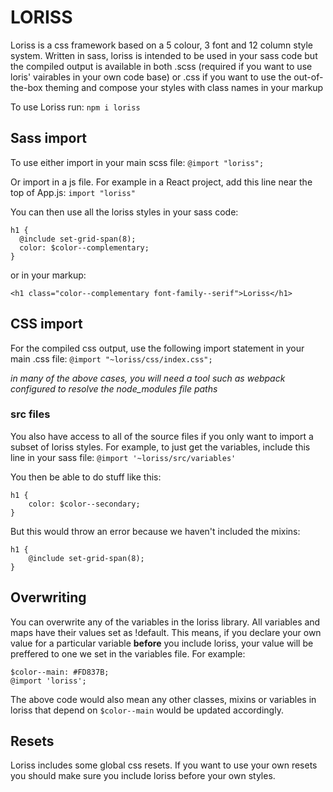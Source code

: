 # LORISS

Loriss is a css framework based on a 5 colour, 3 font and 12 column 
style system. Written in sass, loriss is intended to be used in your 
sass code but the compiled output is available in both .scss 
(required if you want to use loris' vairables in your own 
code base) or .css if you want to use the out-of-the-box theming and 
compose your styles with class names in your markup

To use Loriss run:
`npm i loriss`

## Sass import
To use either import in your main scss file:
`@import "loriss";`

Or import in a js file. For example in a React project, add this line 
near the top of App.js:
`import "loriss"`

You can then use all the loriss styles in your sass code:
```
h1 {
  @include set-grid-span(8);
  color: $color--complementary;
}
```

or in your markup:
```
<h1 class="color--complementary font-family--serif">Loriss</h1>
```

## CSS import
For the compiled css output, use the following import statement in your 
main .css file:
`@import "~loriss/css/index.css";`


_in many of the above cases, you will need a tool such as webpack 
configured to resolve the node_modules file paths_

### src files
You also have access to all of the source files if you only want to 
import a subset of loriss styles. For example, to just get the 
variables, include this line in your sass file:
`@import '~loriss/src/variables'`

You then be able to do stuff like this:
```
h1 {
    color: $color--secondary;
}
```

But this would throw an error because we haven't included the mixins:
```
h1 {
    @include set-grid-span(8);
}
```

## Overwriting
You can overwrite any of the variables in the loriss library. All variables 
and maps have their values set as !default. This means, if you declare your own 
value for a particular variable **before** you include loriss, your value will 
be preffered to one we set in the variables file. For example:
```
$color--main: #FD837B;
@import 'loriss';
```
The above code would also mean any other classes, mixins or variables in loriss 
that depend on `$color--main` would be updated accordingly.

## Resets
Loriss includes some global css resets. If you want to use your own resets 
you should make sure you include loriss before your own styles. 